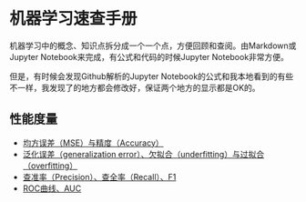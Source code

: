 # 机器学习速查手册

机器学习中的概念、知识点拆分成一个一个点，方便回顾和查阅。由Markdown或Jupyter Notebook来完成，有公式和代码的时候Jupyter Notebook非常方便。

但是，有时候会发现Github解析的Jupyter Notebook的公式和我本地看到的有些不一样，我发现了的地方都会修改好，保证两个地方的显示都是OK的。

## 性能度量

- [均方误差（MSE）与精度（Accuracy）](https://github.com/coder-ss/ss-cheat-sheet-ml/blob/master/measurement/MSE-accuracy.ipynb)
- [泛化误差（generalization error）、欠拟合（underfitting）与过拟合（overfitting）](https://github.com/coder-ss/ss-cheat-sheet-ml/blob/master/measurement/overfitting-underfitting.ipynb)
- [查准率（Precision）、查全率（Recall）、F1](https://github.com/coder-ss/ss-cheat-sheet-ml/blob/master/measurement/precision-recall-f1.ipynb)
- [ROC曲线、AUC](https://github.com/coder-ss/ss-cheat-sheet-ml/blob/master/measurement/ROC-AUC.ipynb)